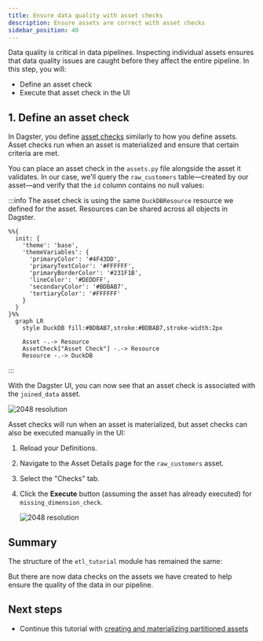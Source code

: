 ```yaml
---
title: Ensure data quality with asset checks
description: Ensure assets are correct with asset checks
sidebar_position: 40
---
```


Data quality is critical in data pipelines. Inspecting individual assets ensures that data quality issues are caught before they affect the entire pipeline. In this step, you will:

- Define an asset check
- Execute that asset check in the UI

## 1. Define an asset check

In Dagster, you define [asset checks](/guides/test/asset-checks) similarly to how you define assets. Asset checks run when an asset is materialized and ensure that certain criteria are met.

You can place an asset check in the `assets.py` file alongside the asset it validates. In our case, we'll query the `raw_customers` table—created by our asset—and verify that the `id` column contains no null values:

<CodeExample
  path="docs_snippets/docs_snippets/guides/tutorials/etl_tutorial/src/etl_tutorial/defs/assets.py"
  language="python"
  startAfter="start_asset_check"
  endBefore="end_asset_check"
  title="src/etl_tutorial/defs/assets.py"
/>

:::info
The asset check is using the same `DuckDBResource` resource we defined for the asset. Resources can be shared across all objects in Dagster.

```mermaid
%%{
  init: {
    'theme': 'base',
    'themeVariables': {
      'primaryColor': '#4F43DD',
      'primaryTextColor': '#FFFFFF',
      'primaryBorderColor': '#231F1B',
      'lineColor': '#DEDDFF',
      'secondaryColor': '#BDBAB7',
      'tertiaryColor': '#FFFFFF'
    }
  }
}%%
  graph LR
    style DuckDB fill:#BDBAB7,stroke:#BDBAB7,stroke-width:2px

    Asset -.-> Resource
    AssetCheck["Asset Check"] -.-> Resource
    Resource -.-> DuckDB
```
:::

With the Dagster UI, you can now see that an asset check is associated with the `joined_data` asset.

![2048 resolution](/images/tutorial/etl-tutorial/asset-check.png)

Asset checks will run when an asset is materialized, but asset checks can also be executed manually in the UI:

1. Reload your Definitions.
2. Navigate to the Asset Details page for the `raw_customers` asset.
3. Select the "Checks" tab.
4. Click the **Execute** button (assuming the asset has already executed) for `missing_dimension_check`.

   ![2048 resolution](/images/tutorial/etl-tutorial/asset-check-execution.png)

## Summary

The structure of the `etl_tutorial` module has remained the same:

<CliInvocationExample path="docs_snippets/docs_snippets/guides/tutorials/etl_tutorial/tree/step-2.txt" />

But there are now data checks on the assets we have created to help ensure the quality of the data in our pipeline.

## Next steps

- Continue this tutorial with [creating and materializing partitioned assets](/etl-pipeline-tutorial/automate-your-pipeline)
